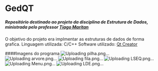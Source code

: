 # GedQT
##### Repositório destinado ao projeto da disciplina de *Estrutura de Dados*, ministrada pelo professor [Tiago Maritan](https://sites.google.com/a/lavid.ufpb.br/maritan/)

O objetivo do projeto era implmentar as estruturas de dados de forma grafica.
Linguagem utilizada:
C/C++
Software utilizado:
[Qt Creator](https://www.qt.io/)

####Imagens do programa
![Uploading pilha.png…]()
![Uploading arvore.png…]()
![Uploading fila.png…]()
![Uploading LSEQ.png…]()
![Uploading Menu.png…]()
![Uploading LDE.png…]()

